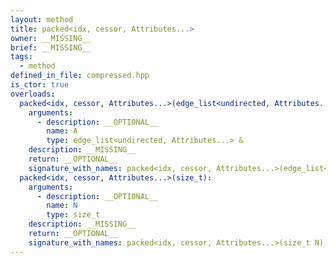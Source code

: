 ```yaml
---
layout: method
title: packed<idx, cessor, Attributes...>
owner: __MISSING__
brief: __MISSING__
tags:
  - method
defined_in_file: compressed.hpp
is_ctor: true
overloads:
  packed<idx, cessor, Attributes...>(edge_list<undirected, Attributes...> &):
    arguments:
      - description: __OPTIONAL__
        name: A
        type: edge_list<undirected, Attributes...> &
    description: __MISSING__
    return: __OPTIONAL__
    signature_with_names: packed<idx, cessor, Attributes...>(edge_list<undirected, Attributes...> & A)
  packed<idx, cessor, Attributes...>(size_t):
    arguments:
      - description: __OPTIONAL__
        name: N
        type: size_t
    description: __MISSING__
    return: __OPTIONAL__
    signature_with_names: packed<idx, cessor, Attributes...>(size_t N)
---
```

